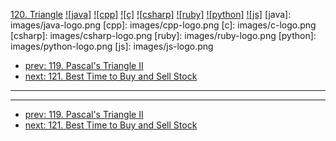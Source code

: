 [120. Triangle](https://leetcode.com/problems/triangle/)
[![java]](https://github.com/leetcode-study-group/leetcode-java-solutions/blob/master/120-triangle.md)
[![cpp]](https://github.com/leetcode-study-group/leetcode-cpp-solutions/blob/master/120-triangle.md)
[![c]](https://github.com/leetcode-study-group/leetcode-c-solutions/blob/master/120-triangle.md)
[![csharp]](https://github.com/leetcode-study-group/leetcode-csharp-solutions/blob/master/120-triangle.md)
[![ruby]](https://github.com/leetcode-study-group/leetcode-ruby-solutions/blob/master/120-triangle.md)
[![python]](https://github.com/leetcode-study-group/leetcode-python-solutions/blob/master/120-triangle.md)
[![js]](https://github.com/leetcode-study-group/leetcode-js-solutions/blob/master/120-triangle.md)
[java]: images/java-logo.png
[cpp]: images/cpp-logo.png
[c]: images/c-logo.png
[csharp]: images/csharp-logo.png
[ruby]: images/ruby-logo.png
[python]: images/python-logo.png
[js]: images/js-logo.png

- [prev: 119. Pascal's Triangle II](119-pascals-triangle-ii.md)
- [next: 121. Best Time to Buy and Sell Stock](121-best-time-to-buy-and-sell-stock.md)

---


---

- [prev: 119. Pascal's Triangle II](119-pascals-triangle-ii.md)
- [next: 121. Best Time to Buy and Sell Stock](121-best-time-to-buy-and-sell-stock.md)
